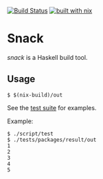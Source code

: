 [![Build Status](https://travis-ci.org/nmattia/snack.svg?branch=master)](https://travis-ci.org/nmattia/snack)
[![built with nix](https://builtwithnix.org/badge.svg)](https://builtwithnix.org)

# Snack

_snack_ is a Haskell build tool.

## Usage

``` shell
$ $(nix-build)/out
```

See the [test suite](./script/test) for examples.

Example:

``` shell
$ ./script/test
$ ./tests/packages/result/out
1
2
3
4
5
```
